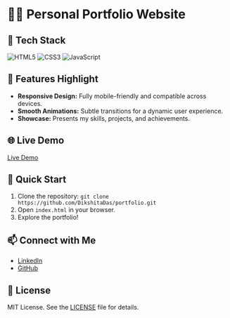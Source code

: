 
# 👨‍💻 **Personal Portfolio Website**


## 🚀 **Tech Stack**

![HTML5](https://img.shields.io/badge/HTML5-E34F26?style=flat&logo=html5&logoColor=white)
![CSS3](https://img.shields.io/badge/CSS3-1572B6?style=flat&logo=css3&logoColor=white)
![JavaScript](https://img.shields.io/badge/JavaScript-F7DF1E?style=flat&logo=javascript&logoColor=black)

## 🌟 **Features Highlight**

- **Responsive Design:** Fully mobile-friendly and compatible across devices.
- **Smooth Animations:** Subtle transitions for a dynamic user experience.
- **Showcase:** Presents my skills, projects, and achievements.


## 🌐 **Live Demo**

[Live Demo](https://portfolio-x3pa.onrender.com/)

## 🚀 **Quick Start**

1. Clone the repository: `git clone https://github.com/DikshitaDas/portfolio.git`
2. Open `index.html` in your browser.
3. Explore the portfolio!

## 📫 **Connect with Me**

- [LinkedIn](https://www.linkedin.com/in/dikshita-das-3bb414203/)
- [GitHub](https://github.com/DikshitaDas)

## 📜 **License**  

MIT License. See the [LICENSE](LICENSE) file for details.  
